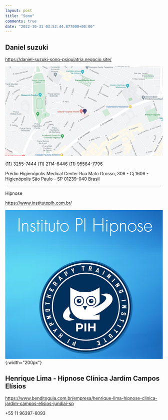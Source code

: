 ```yaml
---
layout: post
title: "Sono"
comments: true
date: "2022-10-31 03:52:44.877000+00:00"
---
```


##  Daniel suzuki

https://daniel-suzuki-sono-psiquiatria.negocio.site/

![](/assets/img/sFAgR_AYS_3e0fbdd96f52cd2071a83d7face36ad1.png)

(11) 3255-7444
(11) 2114-6446
(11) 95584-7796

Prédio Higienópolis Medical Center
Rua Mato Grosso, 306 - Cj 1606 - Higienópolis
São Paulo - SP
01239-040
Brasil

---

Hipnose

https://www.institutopih.com.br/

![](/assets/img/sFAgR_AYS_09d392acc9d75124461be30893cadd45.png){:width="200px"}


## Henrique Lima - Hipnose Clínica Jardim Campos Elísios

https://www.benditoguia.com.br/empresa/henrique-lima-hipnose-clinica-jardim-campos-elisios-jundiai-sp

+55 11 96397-6093











